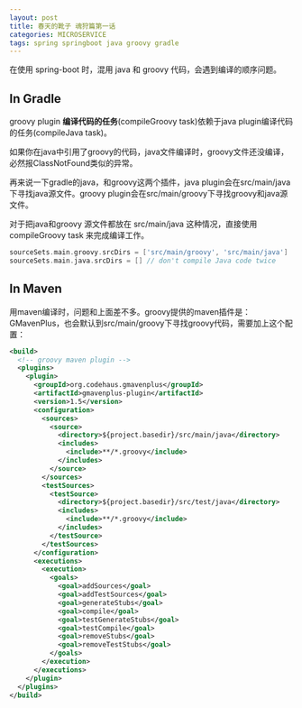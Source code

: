 ```yaml
---
layout: post
title: 春天的靴子 魂狩篇第一话 
categories: MICROSERVICE
tags: spring springboot java groovy gradle
---
```


在使用 spring-boot 时，混用 java 和 groovy 代码，会遇到编译的顺序问题。

## In Gradle

groovy plugin **编译代码的任务**(compileGroovy task)依赖于java plugin编译代码的任务(compileJava task)。

如果你在java中引用了groovy的代码，java文件编译时，groovy文件还没编译，必然报ClassNotFound类似的异常。

再来说一下gradle的java，和groovy这两个插件，java plugin会在src/main/java下寻找java源文件。groovy plugin会在src/main/groovy下寻找groovy和java源文件。

对于把java和groovy 源文件都放在 src/main/java 这种情况，直接使用compileGroovy task 来完成编译工作。

```groovy
sourceSets.main.groovy.srcDirs = ['src/main/groovy', 'src/main/java']
sourceSets.main.java.srcDirs = [] // don't compile Java code twice
```

## In Maven

用maven编译时，问题和上面差不多。groovy提供的maven插件是：GMavenPlus，也会默认到src/main/groovy下寻找groovy代码，需要加上这个配置：

```xml
<build>
  <!-- groovy maven plugin -->
  <plugins>
    <plugin>
      <groupId>org.codehaus.gmavenplus</groupId>
      <artifactId>gmavenplus-plugin</artifactId>
      <version>1.5</version>
      <configuration>
        <sources>
          <source>
            <directory>${project.basedir}/src/main/java</directory>
            <includes>
              <include>**/*.groovy</include>
            </includes>
          </source>
        </sources>
        <testSources>
          <testSource>
            <directory>${project.basedir}/src/test/java</directory>
            <includes>
              <include>**/*.groovy</include>
            </includes>
          </testSource>
        </testSources>
      </configuration>
      <executions>
        <execution>
          <goals>
            <goal>addSources</goal>
            <goal>addTestSources</goal>
            <goal>generateStubs</goal>
            <goal>compile</goal>
            <goal>testGenerateStubs</goal>
            <goal>testCompile</goal>
            <goal>removeStubs</goal>
            <goal>removeTestStubs</goal>
          </goals>
        </execution>
      </executions>
    </plugin>
  </plugins>
</build>
```



